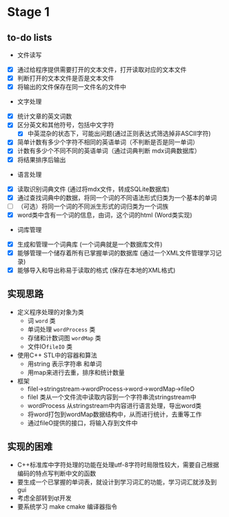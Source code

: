 # Stage 1
## to-do lists
- 文件读写
- [x] 通过给程序提供需要打开的文本文件，打开读取对应的文本文件
- [x] 判断打开的文本文件是否是文本文件
- [x] 将输出的文件保存在同一文件名的文件中
    
- 文字处理
- [x] 统计文章的英文词数
- [x] 区分英文和其他符号，包括中文字符
    - [x] 中英混杂的状态下，可能出问题(通过正则表达式筛选掉非ASCII字符)
- [x] 简单计数有多少个字符不相同的英语单词（不判断是否是同一单词）
- [x] 计数有多少个不同不同的英语单词（通过词典判断 mdx词典数据库）
- [x] 将结果排序后输出

- 语言处理
- [x] 读取识别词典文件 (通过将mdx文件，转成SQLite数据库)
- [x] 通过查找词典中的数据，将同一个词的不同语法形式归类为一个基本的单词
- [ ] （可选）将同一个词的不同派生形式的词归类为一个词族
- [x] word类中含有一个词的信息，由词，这个词的html (Word类实现)

- 词库管理
- [x] 生成和管理一个词典库 (一个词典就是一个数据库文件)
- [x] 能够管理一个储存着所有已掌握单词的数据库 (通过一个XML文件管理学习记录) 
- [x] 能够导入和导出称易于读取的格式 (保存在本地的XML格式)
## 实现思路
- 定义程序处理的对象为类
    - 词 `word` 类
    - 单词处理 `wordProcess` 类
    - 存储和计数词图 `wordMap` 类
    - 文件IO`fileIO` 类
- 使用C++ STL中的容器和算法
    - 用string 表示字符串 和单词
    - 用map来进行去重，排序和统计数量 
- 框架
    - fileI->stringstream->wordProcess->word->wordMap->fileO
    - fileI 类从一个文件流中读取内容到一个字符串流stringstream中
    - wordProcess 从stringstream中内容进行语言处理，导出word类
    - 将word打包到wordMap数据结构中，从而进行统计，去重等工作
    - 通过fileO提供的接口，将输入存到文件中

## 实现的困难
- C++标准库中字符处理的功能在处理utf-8字符时局限性较大，需要自己根据编码的特点写判断中文的函数
- 要生成一个已掌握的单词表，就设计到学习词汇的功能，学习词汇就涉及到gui
- 考虑全部转到qt开发
- 要系统学习 make cmake 编译器指令